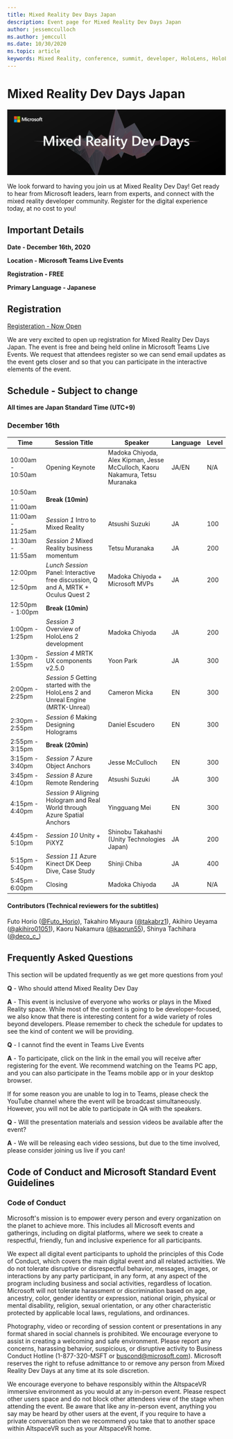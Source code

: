 ```yaml
---
title: Mixed Reality Dev Days Japan
description: Event page for Mixed Reality Dev Days Japan
author: jessemcculloch 
ms.author: jemccull
ms.date: 10/30/2020
ms.topic: article
keywords: Mixed Reality, conference, summit, developer, HoloLens, HoloLens 2, Kinect
---
```

# Mixed Reality Dev Days Japan

![Mixed Reality Dev Days](images/MRDD/MRDevDaysJapanBanner.png)

We look forward to having you join us at Mixed Reality Dev Day! Get ready to hear from Microsoft leaders, learn from experts, and connect with the mixed reality developer community. Register for the digital experience today, at no cost to you!

## Important Details

**Date - December 16th, 2020**

**Location - Microsoft Teams Live Events**

**Registration - FREE**

**Primary Language - Japanese**

## Registration

[Registeration - Now Open](https://mixedrealityprod.microsoftcrmportals.com/event/sessions?id=MR_Dev_Days_Japan864059683)

We are very excited to open up registration for Mixed Reality Dev Days Japan.  The event is free and being held online in Microsoft Teams Live Events.  We request that attendees register so we can send email updates as the event gets closer and so that you can participate in the interactive elements of the event.

## Schedule - Subject to change

**All times are Japan Standard Time (UTC+9)** 



### December 16th
|**Time**|**Session Title**|**Speaker**|**Language**|**Level**|
|---------|---------|---------|---------|---------|
|10:00am - 10:50am|Opening Keynote|Madoka Chiyoda, Alex Kipman, Jesse McCulloch, Kaoru Nakamura, Tetsu Muranaka|JA/EN|N/A|
|10:50am - 11:00am|**Break (10min)**||||
|11:00am - 11:25am|*Session 1* Intro to Mixed Reality|Atsushi Suzuki|JA|100|
|11:30am - 11:55am|*Session 2* Mixed Reality business momentum|Tetsu Muranaka|JA|200|
|12:00pm - 12:50pm|*Lunch Session* Panel: Interactive free discussion, Q and A, MRTK + Oculus Quest 2|Madoka Chiyoda + Microsoft MVPs|JA|200|
|12:50pm - 1:00pm|**Break (10min)**||||
|1:00pm - 1:25pm|*Session 3* Overview of HoloLens 2 development|Madoka Chiyoda|JA|200|
|1:30pm - 1:55pm|*Session 4* MRTK UX components v2.5.0|Yoon Park|JA|300|
|2:00pm - 2:25pm|*Session 5* Getting started with the HoloLens 2 and Unreal Engine (MRTK-Unreal)|Cameron Micka|EN|300|
|2:30pm - 2:55pm|*Session 6* Making Designing Holograms|Daniel Escudero|EN|300|
|2:55pm - 3:15pm|**Break (20min)**||||
|3:15pm - 3:40pm|*Session 7* Azure Object Anchors|Jesse McCulloch|EN|300|
|3:45pm - 4:10pm|*Session 8* Azure Remote Rendering|Atsushi Suzuki|JA|300|
|4:15pm - 4:40pm|*Session 9* Aligning Hologram and Real World through Azure Spatial Anchors|Yingguang Mei|EN|300|
|4:45pm - 5:10pm|*Session 10* Unity + PiXYZ|Shinobu Takahashi (Unity Technologies Japan)|JA|200|
|5:15pm - 5:40pm|*Session 11* Azure Kinect DK Deep Dive, Case Study|Shinji Chiba|JA|400|
|5:45pm - 6:00pm|Closing|Madoka Chiyoda|JA|N/A|

#### Contributors (Technical reviewers for the subtitles)

Futo Horio ([@Futo_Horio](https://twitter.com/Futo_Horio)), Takahiro Miyaura ([@takabrz1](https://twitter.com/takabrz1)), Akihiro Ueyama ([@akihiro01051](https://twitter.com/akihiro01051)), Kaoru Nakamura ([@kaorun55](https://twitter.com/kaorun55)), Shinya Tachihara ([@deco_c_](https://twitter.com/deco_c_))

## Frequently Asked Questions
This section will be updated frequently as we get more questions from you!

**Q** - Who should attend Mixed Reality Dev Day

**A** - This event is inclusive of everyone who works or plays in the Mixed Reality space. While most of the content is going to be developer-focused, we also know that there is interesting content for a wide variety of roles beyond developers. Please remember to check the schedule for updates to see the kind of content we will be providing.  

**Q** - I cannot find the event in Teams Live Events

**A** - To participate, click on the link in the email you will receive after registering for the event. We recommend watching on the Teams PC app, and you can also participate in the Teams mobile app or in your desktop browser.

If for some reason you are unable to log in to Teams, please check the YouTube channel where the event will be broadcast simultaneously. However, you will not be able to participate in QA with the speakers.

**Q** - Will the presentation materials and session videos be available after the event?

**A** - We will be releasing each video sessions, but due to the time involved, please consider joining us live if you can!

<!--  
**Q** -  
**A** -  
  
**Q** -  
**A** -  
  
**Q** -  
**A** -  
-->

## Code of Conduct and Microsoft Standard Event Guidelines

### Code of Conduct 

Microsoft's mission is to empower every person and every organization on the planet to achieve more. This includes all Microsoft events and gatherings, including on digital platforms, where we seek to create a respectful, friendly, fun and inclusive experience for all participants.

We expect all digital event participants to uphold the principles of this Code of Conduct, which covers the main digital event and all related activities. We do not tolerate disruptive or disrespectful behavior, messages, images, or interactions by any party participant, in any form, at any aspect of the program including business and social activities, regardless of location. Microsoft will not tolerate harassment or discrimination based on age, ancestry, color, gender identity or expression, national origin, physical or mental disability, religion, sexual orientation, or any other characteristic protected by applicable local laws, regulations, and ordinances.  

Photography, video or recording of session content or presentations in any format shared in social channels is prohibited. We encourage everyone to assist in creating a welcoming and safe environment. Please report any concerns, harassing behavior, suspicious, or disruptive activity to Business Conduct Hotline (1-877-320-MSFT or [buscond@microsoft.com](mailto:buscond@microsoft.com)). Microsoft reserves the right to refuse admittance to or remove any person from Mixed Reality Dev Days at any time at its sole discretion. 

We encourage everyone to behave responsibly within the AltspaceVR immersive environment as you would at any in-person event. Please respect other users space and do not block other attendees view of the stage when attending the event.  Be aware that like any in-person event, anything you say may be heard by other users at the event, if you require to have a private conversation then we recommend you take that to another space within AltspaceVR such as your AltspaceVR home.



